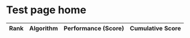 # Test page home

<head>
  <script src="https://cdn.plot.ly/plotly-latest.min.js"></script>
</head>

<div id="leaderboardPlot"></div>
<table id="leaderboardTable">
<thead>
    <tr>
    <th>Rank</th>
    <th>Algorithm</th>
    <th>Performance (Score)</th>
    <th>Cumulative Score</th> 
    </tr>
</thead>
<tbody>
</tbody>
</table>

<script>
// Sample Leaderboard Data (Replace with your actual data)
var leaderboardData = [
    { algorithm: 'Algorithm A', score: 95 },
    { algorithm: 'Algorithm B', score: 88 },
    { algorithm: 'Algorithm C', score: 76 },
    { algorithm: 'Algorithm D', score: 60 },
];

// Calculate Cumulative Scores
var cumulativeScores = [];
var totalScore = 0;
for (var i = 0; i < leaderboardData.length; i++) {
    totalScore += leaderboardData[i].score;
    cumulativeScores.push(totalScore);
}

// Create Table (add cumulative score column)
var tableBody = document.getElementById('leaderboardTable').getElementsByTagName('tbody')[0];
for (var i = 0; i < leaderboardData.length; i++) {
    var row = tableBody.insertRow();
    row.insertCell().innerHTML = i + 1;
    row.insertCell().innerHTML = leaderboardData[i].algorithm;
    row.insertCell().innerHTML = leaderboardData[i].score;
    row.insertCell().innerHTML = cumulativeScores[i]; // Add cumulative score
}

// Create Line Plot
var plotData = [{
    x: leaderboardData.map(d => d.algorithm),
    y: cumulativeScores,  
    type: 'scatter',
    mode: 'lines+markers',
    marker: { size: 8 }
}];

var layout = {
    title: 'AlgoPerf Leaderboard (Cumulative Scores)',
    xaxis: { title: 'Algorithm' },
    yaxis: { title: 'Cumulative Score' }
};

Plotly.newPlot('leaderboardPlot', plotData, layout);
</script>
